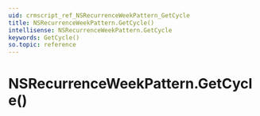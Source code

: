 ```yaml
---
uid: crmscript_ref_NSRecurrenceWeekPattern_GetCycle
title: NSRecurrenceWeekPattern.GetCycle()
intellisense: NSRecurrenceWeekPattern.GetCycle
keywords: GetCycle()
so.topic: reference
---
```


# NSRecurrenceWeekPattern.GetCycle()

